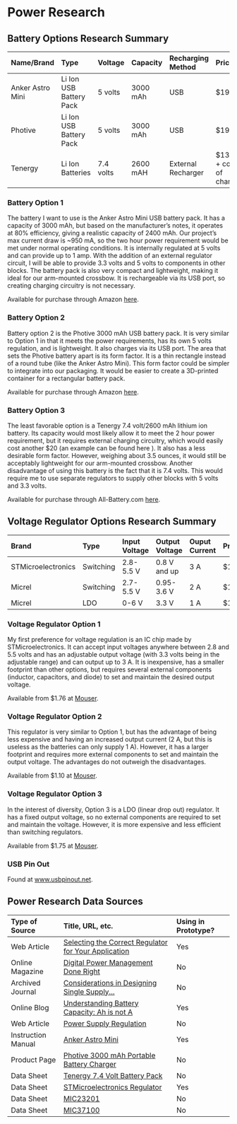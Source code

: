 # Power Research #


## Battery Options Research Summary ##

| **Name/Brand** | **Type** | **Voltage** | **Capacity** | **Recharging Method** | **Price** |
|:---------------|:---------|:------------|:-------------|:----------------------|:----------|
|Anker Astro Mini|Li Ion USB Battery Pack|5 volts|3000 mAh|USB|$19.99|
|Photive|Li Ion USB Battery Pack|5 volts|3000 mAh|USB|$19.95|
|Tenergy|Li Ion Batteries|7.4 volts|2600 mAH|External Recharger|$13.99 + cost of charger|

### Battery Option 1 ###
The battery I want to use is the Anker Astro Mini USB battery pack.  It has a capacity of 3000 mAh, but based on the manufacturer’s notes, it operates at 80% efficiency, giving a realistic capacity of 2400 mAh.  Our project’s max current draw is ~950 mA, so the two hour power requirement would be met under normal operating conditions.  It is internally regulated at 5 volts and can provide up to 1 amp.  With the addition of an external regulator circuit, I will be able to provide 3.3 volts and 5 volts to components in other blocks.  The battery pack is also very compact and lightweight, making it ideal for our arm-mounted crossbow.  It is rechargeable via its USB port, so creating charging circuitry is not necessary.

Available for purchase through Amazon [here](http://www.amazon.com/Anker-Astro-Mini-Ultra-Compact-Lipstick-Sized/dp/B005X1Y7I2).

### Battery Option 2 ###
Battery option 2 is the Photive 3000 mAh USB battery pack.  It is very similar to Option 1 in that it meets the power requirements, has its own 5 volts regulation, and is lightweight.  It also charges via its USB port.  The area that sets the Photive battery apart is its form factor.  It is a thin rectangle instead of a round tube (like the Anker Astro Mini).  This form factor could be simpler to integrate into our packaging.  It would be easier to create a 3D-printed container for a rectangular battery pack.

Available for purchase through Amazon [here](http://www.amazon.com/Photive-3000mAh-Portable-Battery-Charger/dp/B00BFY59BA).
 
### Battery Option 3 ###
The least favorable option is a Tenergy 7.4 volt/2600 mAh lithium ion battery.  Its capacity would most likely allow it to meet the 2 hour power requirement, but it requires external charging circuitry, which would easily cost another $20 (an example can be found here ).  It also has a less desirable form factor.  However, weighing about 3.5 ounces, it would still be acceptably lightweight for our arm-mounted crossbow.  Another disadvantage of using this battery is the fact that it is 7.4 volts.  This would require me to use separate regulators to supply other blocks with 5 volts and 3.3 volts.

Available for purchase through All-Battery.com [here](http://www.all-battery.com/li-ion1865074v2600mahbatterypcbmodulewith22awgbareleads.aspx).

## Voltage Regulator Options Research Summary ##

| **Brand** | **Type** | **Input Voltage** | **Output Voltage** | **Ouput Current** | **Price** |
|:----------|:---------|:------------------|:-------------------|:------------------|:----------|
|STMicroelectronics|Switching|2.8-5.5 V|0.8 V and up|3 A|$1.76|
|Micrel|Switching|2.7-5.5 V|0.95-3.6 V|2 A|$1.10|
|Micrel|LDO|0-6 V|3.3 V|1 A|$1.75|

### Voltage Regulator Option 1 ###
My first preference for voltage regulation is an IC chip made by STMicroelectronics.  It can accept input voltages anywhere between 2.8 and 5.5 volts and has an adjustable output voltage (with 3.3 volts being in the adjustable range) and can output up to 3 A. It is inexpensive, has a smaller footprint than other options, but requires several external components (inductor, capacitors, and diode) to set and maintain the desired output voltage.

Available from $1.76 at [Mouser](http://www.mouser.com/ProductDetail/STMicroelectronics/ST1S31D-R/?qs=%2fha2pyFadujk%252bkS6YOUnGQm8xeuFaql%2fzaQu9q2oKXnkti8h4e7JHw%3d%3d).

### Voltage Regulator Option 2 ###
This regulator is very similar to Option 1, but has the advantage of being less expensive and having an increased output current (2 A, but this is useless as the batteries can only supply 1 A). However, it has a larger footprint and requires more external components to set and maintain the output voltage.  The advantages do not outweigh the disadvantages.

Available from $1.10 at [Mouser](http://www.mouser.com/ProductDetail/Micrel/MIC23201YML-T5/?qs=sGAEpiMZZMtitjHzVIkrqSWA8dCfXyljfjts5jJf%252bEE%3d).

### Voltage Regulator Option 3 ###
In the interest of diversity, Option 3 is a LDO (linear drop out) regulator.  It has a fixed output voltage, so no external components are required to set and maintain the voltage.  However, it is more expensive and less efficient than switching regulators.

Available from $1.75 at [Mouser](http://www.mouser.com/ProductDetail/Micrel/MIC37100-33WS-TR/?qs=sGAEpiMZZMsGz1a6aV8DcP%252b6ey5cUOYk%252bCOaBvobf10%3d).

### USB Pin Out ###

Found at www.usbpinout.net.

## Power Research Data Sources ##

| **Type of Source** | **Title, URL, etc.** | **Using in Prototype?** |
|:-------------------|:---------------------|:------------------------|
|Web Article|[Selecting the Correct Regulator for Your Application](http://www.digikey.com/en-US/articles/techzone/2012/sep/selecting-the-correct-regulator-for-your-application)|Yes|
|Online Magazine|[Digital Power Management Done Right](http://cds.linear.com/docs/en/article/PET_EN_082009.pdf)|No|
|Archived Journal|[Considerations in Designing Single Supply...](http://www.analog.com/library/analogDialogue/archives/30-1/consider.html)|No|
|Online Blog|[Understanding Battery Capacity: Ah is not A](http://www.pololu.com/blog/2/understanding-battery-capacity-ah-is-not-a)|Yes|
|Web Article|[Power Supply Regulation](http://www.altera.com/support/devices/power/regulators/pow-regulators.html)|No|
|Instruction Manual|[Anker Astro Mini](http://www.ianker.com/download.php?file=download/10656E8B5C8C4D4_79AN3K-BA%20EN%20JP%20FR%20DE%20%20%202013-9-26.jpg)|Yes|
|Product Page|[Photive 3000 mAh Portable Battery Charger](http://www.amazon.com/Photive-3000mAh-Portable-Battery-Charger/dp/B00BFY59BA)|No|
|Data Sheet|[Tenergy 7.4 Volt Battery Pack](http://www.all-battery.com/datasheet/31004_datasheet.pdf)|No|
|Data Sheet|[STMicroelectronics Regulator](http://www.st.com/web/en/resource/technical/document/datasheet/DM00051589.pdf)|Yes|
|Data Sheet|[MIC23201](http://www.micrel.com/_PDF/MIC23201.pdf)|No|
|Data Sheet|[MIC37100](http://www.micrel.com/_PDF/mic37100.pdf)|No|
